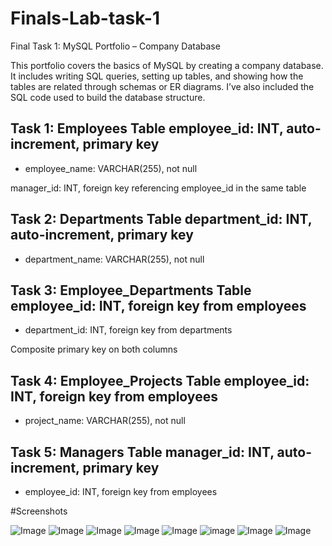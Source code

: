 # Finals-Lab-task-1
Final Task 1: MySQL Portfolio – Company Database

This portfolio covers the basics of MySQL by creating a company database. It includes writing SQL queries, setting up tables, and showing how the tables are related through schemas or ER diagrams. I’ve also included the SQL code used to build the database structure.

## Task 1: Employees Table employee_id: INT, auto-increment, primary key

- employee_name: VARCHAR(255), not null

manager_id: INT, foreign key referencing employee_id in the same table

## Task 2: Departments Table department_id: INT, auto-increment, primary key

- department_name: VARCHAR(255), not null

## Task 3: Employee_Departments Table employee_id: INT, foreign key from employees

- department_id: INT, foreign key from departments

Composite primary key on both columns

## Task 4: Employee_Projects Table employee_id: INT, foreign key from employees

- project_name: VARCHAR(255), not null

## Task 5: Managers Table manager_id: INT, auto-increment, primary key

- employee_id: INT, foreign key from employees

#Screenshots

![Image](https://github.com/user-attachments/assets/50639112-6ed1-4f8b-b14b-d1982d7f0f43)
![Image](https://github.com/user-attachments/assets/69fb4caf-91d3-4c27-b42d-db6c34c30ba1)
![Image](https://github.com/user-attachments/assets/3000e6ee-1729-4700-b680-bd29866bfd47)
![Image](https://github.com/user-attachments/assets/c3fb83f5-347a-4cff-8b67-989b8c37850b)
![Image](https://github.com/user-attachments/assets/a120e5c4-5585-4b84-aa12-1954536a9cc1)
![image](https://github.com/user-attachments/assets/f14a4937-a3d6-4d9f-9f03-d167a9b4a885)
![Image](https://github.com/user-attachments/assets/0abda4b9-f4bd-4bf7-9e6b-f59b74b82cc9)
![Image](https://github.com/user-attachments/assets/06cbf78b-dac6-4d9e-973e-f0345ecd5259)
